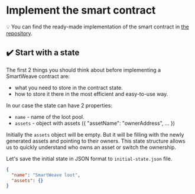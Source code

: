 # Implement the smart contract

💡 You can find the ready-made implementation of the smart contract in [the repository](https://github.com/warp-contracts/academy/tree/main/warp-academy-loot/src/contracts/loot).

## ✔️ Start with a state

The first 2 things you should think about before implementing a SmartWeave contract are:

- what you need to store in the contract state.
- how to store it there in the most efficient and easy-to-use way.

In our case the state can have 2 properties:

- `name` - name of the loot pool.
- `assets` - object with assets ({ "assetName": "ownerAddress", ... })

Initially the `assets` object will be empty. But it will be filling with the newly generated assets and pointing to their owners. This state structure allows us to quickly understand who owns an asset or switch the ownership.

Let's save the initial state in JSON format to `initial-state.json` file.

```json
{
  "name": "SmartWeave loot",
  "assets": {}
}
```
